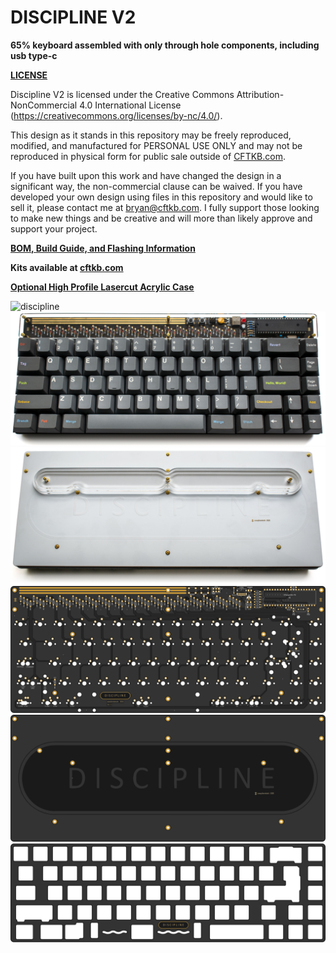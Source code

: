 # DISCIPLINE V2

**65% keyboard assembled with only through hole components, including usb type-c**

**[LICENSE](LICENSE)**

Discipline V2 is licensed under the Creative Commons Attribution-NonCommercial 4.0 International License (https://creativecommons.org/licenses/by-nc/4.0/).

This design as it stands in this repository may be freely reproduced, modified, and manufactured for PERSONAL USE ONLY and may not be reproduced in physical form for public sale outside of [CFTKB.com](https://www.cftkb.com). 

If you have built upon this work and have changed the design in a significant way, the non-commercial clause can be waived. If you have developed your own design using files in this repository and would like to sell it, please contact me at bryan@cftkb.com. I fully support those looking to make new things and be creative and will more than likely approve and support your project.

**[BOM, Build Guide, and Flashing Information](./doc)**

**Kits available at [cftkb.com](https://www.cftkb.com)**

**[Optional High Profile Lasercut Acrylic Case](./case)**

![discipline](./doc/images/discipline.jpeg)
![](./doc/images/discipline-black.jpeg)
![](./doc/images/discipline-bottom.jpeg)
![](./doc/images/discipline-top.png)
![](./doc/images/discipline-bottom.png)
![](./doc/images/discipline-plate.png)